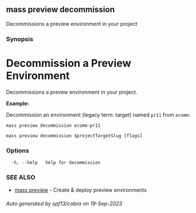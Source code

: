 ## mass preview decommission

Decommissions a preview environment in your project

### Synopsis

# Decommission a Preview Environment

Decommissions a prevew environment in your project.

**Example:**

Decommission an environment (legacy term: target) named `pr11` from `ecomm`:

```shell
mass preview decommission ecomm-pr11
```


```
mass preview decommission $projectTargetSlug [flags]
```

### Options

```
  -h, --help   help for decommission
```

### SEE ALSO

* [mass preview](mass_preview.md)	 - Create & deploy preview environments

###### Auto generated by spf13/cobra on 19-Sep-2023
